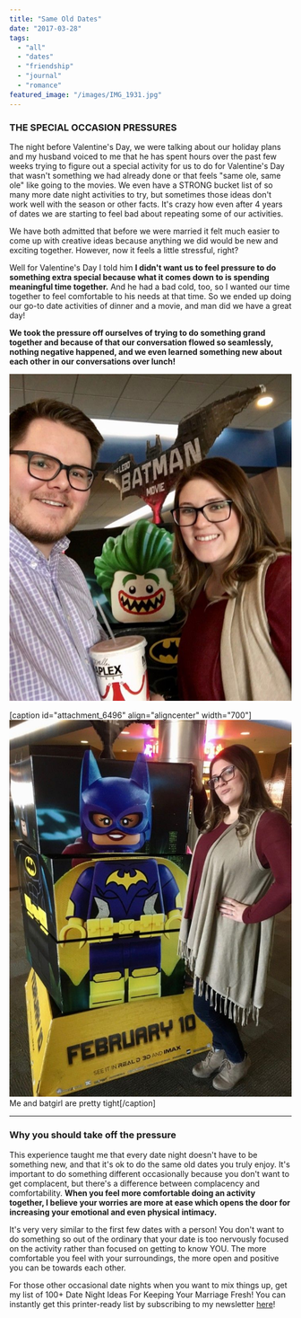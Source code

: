 ```yaml
---
title: "Same Old Dates"
date: "2017-03-28"
tags:
  - "all"
  - "dates"
  - "friendship"
  - "journal"
  - "romance"
featured_image: "/images/IMG_1931.jpg"
---
```


### THE SPECIAL OCCASION PRESSURES

The night before Valentine's Day, we were talking about our holiday plans and my husband voiced to me that he has spent hours over the past few weeks trying to figure out a special activity for us to do for Valentine's Day that wasn't something we had already done or that feels "same ole, same ole" like going to the movies. We even have a STRONG bucket list of so many more date night activities to try, but sometimes those ideas don't work well with the season or other facts. It's crazy how even after 4 years of dates we are starting to feel bad about repeating some of our activities.

We have both admitted that before we were married it felt much easier to come up with creative ideas because anything we did would be new and exciting together. However, now it feels a little stressful, right?

Well for Valentine's Day I told him **I didn't want us to feel pressure to do something extra special because what it comes down to is spending meaningful time together.** And he had a bad cold, too, so I wanted our time together to feel comfortable to his needs at that time. So we ended up doing our go-to date activities of dinner and a movie, and man did we have a great day!

**We took the pressure off ourselves of trying to do something grand together and because of that our conversation flowed so seamlessly, nothing negative happened, and we even learned something new about each other in our conversations over lunch!**

![date night, valentine's day, valentine's day dates, valentine's date ideas, date night pressures, date night ideas, the same old date nights, married date nights, fun in marriage, marriage advice, marriage help, newlywed life, newlywed blog, marriage blog, married help](/images/IMG_0654.jpg)

\[caption id="attachment\_6496" align="aligncenter" width="700"\]![date night, valentine's day, valentine's day dates, valentine's date ideas, date night pressures, date night ideas, the same old date nights, married date nights, fun in marriage, marriage advice, marriage help, newlywed life, newlywed blog, marriage blog, married help](/images/IMG_0655.jpg) Me and batgirl are pretty tight\[/caption\]

* * *

### Why you should take off the pressure

This experience taught me that every date night doesn't have to be something new, and that it's ok to do the same old dates you truly enjoy. It's important to do something different occasionally because you don't want to get complacent, but there's a difference between complacency and comfortability. **When you feel more comfortable doing an activity together, I believe your worries are more at ease which opens the door for increasing your emotional and even physical intimacy.**

It's very very similar to the first few dates with a person! You don't want to do something so out of the ordinary that your date is too nervously focused on the activity rather than focused on getting to know YOU. The more comfortable you feel with your surroundings, the more open and positive you can be towards each other.

For those other occasional date nights when you want to mix things up, get my list of 100+ Date Night Ideas For Keeping Your Marriage Fresh! You can instantly get this printer-ready list by subscribing to my newsletter [here](http://freshlymarried.us3.list-manage.com/subscribe?u=7f42eae738681a6388816f80a&id=78c3cf254f)!
